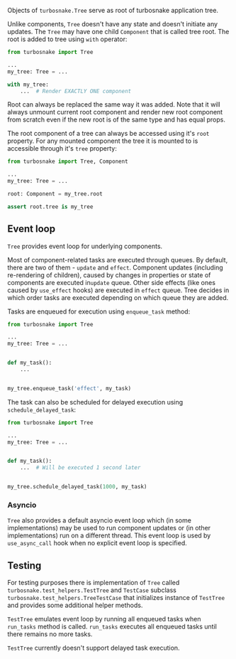 Objects of `turbosnake.Tree` serve as root of turbosnake application tree.

Unlike components, `Tree` doesn't have any state and doesn't initiate any updates. The `Tree` may have one
child `Component` that is called tree root. The root is added to tree using `with` operator:

```python
from turbosnake import Tree

...
my_tree: Tree = ...

with my_tree:
    ...  # Render EXACTLY ONE component
```

Root can always be replaced the same way it was added. Note that it will always unmount current root component and
render new root component from scratch even if the new root is of the same type and has equal props.

The root component of a tree can always be accessed using it's `root` property. For any mounted component the tree it is
mounted to is accessible through it's `tree` property:

```python
from turbosnake import Tree, Component

...
my_tree: Tree = ...

root: Component = my_tree.root

assert root.tree is my_tree
```

## Event loop

`Tree` provides event loop for underlying components.

Most of component-related tasks are executed through queues. By default, there are two of them - `update` and `effect`.
Component updates (including re-rendering of children), caused by changes in properties or state of components are
executed in`update` queue. Other side effects (like ones caused by `use_effect` hooks) are executed in `effect` queue.
Tree decides in which order tasks are executed depending on which queue they are added.

Tasks are enqueued for execution using `enqueue_task` method:

```python
from turbosnake import Tree

...
my_tree: Tree = ...


def my_task():
    ...


my_tree.enqueue_task('effect', my_task)
```

The task can also be scheduled for delayed execution using `schedule_delayed_task`:

```python
from turbosnake import Tree

...
my_tree: Tree = ...


def my_task():
    ...  # Will be executed 1 second later


my_tree.schedule_delayed_task(1000, my_task)
```

### Asyncio

`Tree` also provides a default asyncio event loop which (in some implementations) may be used to run component updates
or (in other implementations) run on a different thread. This event loop is used by `use_async_call` hook when no
explicit event loop is specified.

## Testing

For testing purposes there is implementation of `Tree` called `turbosnake.test_helpers.TestTree` and `TestCase` subclass
`turbosnake.test_helpers.TreeTestCase` that initializes instance of `TestTree` and provides some additional helper
methods.

`TestTree` emulates event loop by running all enqueued tasks when `run_tasks` method is called.
`run_tasks` executes all enqueued tasks until there remains no more tasks.

`TestTree` currently doesn't support delayed task execution.
